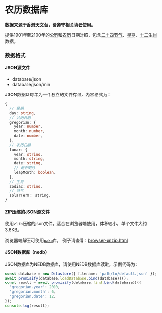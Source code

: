 农历数据库
====

**数据来源于[香港天文台]，请遵守相关协议使用。**

提供1901年至2100年的[公历]和[农历]日期对照，包含[二十四节气]、[星期]、[十二生肖]数据。

### 数据格式

#### JSON源文件

- database/json
- database/json/min

JSON数据以每年为一个独立的文件存储，内容格式为：
```typescript
{
  // 星期
  day: string,
  // 公历日期
  gregorian: {
    year: number,
    month: number,
    date: number,
  },
  // 农历日期
  lunar: {
    year: string,
    month: string,
    date: string,
    // 是否閏月
    leapMonth: boolean,
  },
  // 生肖
  zodiac: string,
  // 节气
  solarTerm： string,
}
```

#### ZIP压缩的JSON源文件

使用`zlib`压缩的json文件，适合在浏览器端使用，体积较小，单个文件大约3.6KB。

浏览器端解压可使用[`pako`](https://github.com/nodeca/pako)库，
例子请查看：[browser-unzip.html](./examples/browser-unzip.html)

#### JSON数据库（nedb）

JSON数据库为NEDB数据库，请使用NEDB数据库读取，示例代码为：
```typescript
const database = new Datastore({ filename: 'path/to/default.json' });
await promisify(database.loadDatabase.bind(database))();
const result = await promisify(database.find.bind(database))({
  'gregorian.year': 2020,
  'gregorian.month': 6,
  'gregorian.date': 12,
});
console.log(result);
```


[星期]: https://zh.wikipedia.org/wiki/%E6%98%9F%E6%9C%9F
[公历]: https://zh.wikipedia.org/wiki/%E6%A0%BC%E9%87%8C%E6%9B%86
[农历]: https://zh.wikipedia.org/zh/%E8%BE%B2%E6%9B%86
[十二生肖]: https://zh.wikipedia.org/wiki/%E7%94%9F%E8%82%96
[二十四节气]: https://zh.wikipedia.org/wiki/%E8%8A%82%E6%B0%94
[香港天文台]: https://www.hko.gov.hk/tc/index.html
